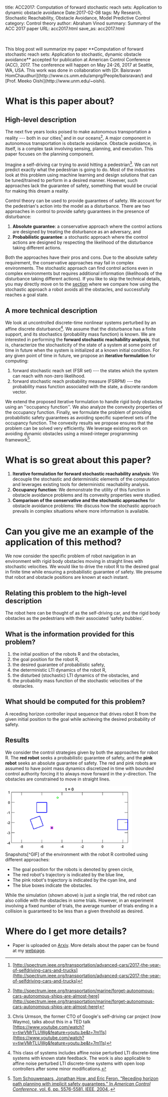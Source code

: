 title: ACC2017: Computation of forward stochastic reach sets: Application to dynamic obstacle avoidance
Date:2017-02-08
tags: My Research, Stochastic Reachability, Obstacle Avoidance, Model Predictive Control
category: Control theory
author: Abraham Vinod
summary: Summary of the ACC 2017 paper
URL: acc2017.html
save_as: acc2017.html

<br/>
<br/>
This blog post will summarize my paper **Computation of forward stochastic
reach sets: Application to stochastic, dynamic obstacle avoidance** accepted
for publication at American Control Conference (ACC), 2017. The conference will
    happen on May 24-26, 2017 at Seattle, WA, USA. This work was done in
    collaboration with [Dr. Baisravan
    HomChaudhuri](http://www.cs.unm.edu/amprg/People/baisravan/) and [Prof.
    Meeko Oishi](http://www.unm.edu/~oishi).

# What is this paper about?

## High-level description

The next five years looks poised to make autonomous transportation a reality
--- both in our cities[^selfdriving] and in our oceans[^selfship].  A major
component in autonomous transportation is obstacle avoidance. Obstacle
avoidance, in itself, is a complex task involving sensing, planning, and
execution. This paper focuses on the planning component.

Imagine a self-driving car trying to avoid
hitting a pedestrian[^Chris]. We can not predict exactly what the pedestrian is
going to do. Most of the industries look at this problem using machine learning
and design solutions that can be tuned/trained to perform in a desired manner.
However, such approaches lack the guarantee of safety, something that would be
crucial for making this dream a reality.

Control theory can be used to provide guarantees of safety. We account for the
pedestrian's action into the model as a disturbance. There are two approaches
in control to provide safety guarantees in the presence of disturbance:

1. **Absolute guarantee**: a conservative approach where the control
actions are designed by treating the disturbance as an adversary, and
1. **Probabilistic guarantee**: a stochastic approach where the control actions
are designed by respecting the likelihood of the disturbance taking different
actions.

Both the approaches have their pros and cons. Due to the absolute safety
requirement, the conservative approaches may fail in complex environments.  The
stochastic approach can find control actions even in complex environments but
requires additional information (likelihoods of the disturbance taking
different actions). If you like to skip the technical details, you may directly
move on to the [section](#application) where we compare how using the stochastic
approach a robot avoids all the obstacles, and successfully reaches a goal state.

## A more technical description

We look at uncontrolled discrete-time nonlinear systems perturbed by
an affine discrete disturbance[^systems]. We assume that the disturbance has a
finite support, and its stochastics (probability mass function) is known.  We
are interested in performing the **forward stochastic reachability analysis**,
that is, characterize the stochasticity of the state of a system at some point
of time in future when the system is initialized at a known initial condition.
For any given point of time in future, we propose an **iterative formulation**
for computing:

1. forward stochastic reach set (FSR set) --- the states which the system can
reach with non-zero likelihood.
1. forward stochastic reach probability measure  (FSRPM) --- the probability
mass function associated with the state, a discrete random vector.

We extend the proposed iterative formulation to handle rigid body obstacles
using an ''occupancy function''. We also analyze the convexity properties of
the occupancy function.  Finally, we formulate the problem of providing
probabilistic safety guarantees as avoiding specific superlevel sets of the
occupancy function. The convexity results we propose ensures that the problem
can be solved very efficiently. We leverage existing work on avoiding dynamic
obstacles using a mixed-integer programming framework[^IP].

# What is so great about this paper?

1. **Iterative formulation for forward stochastic reachability analysis**: We
decouple the stochastic and deterministic elements of the computation and
leverages existing tools for deterministic reachability analysis.
2. **Occupancy function**: We demonstrate the utility of this function in
obstacle avoidance problems and its convexity properties were studied.  
3. **Comparison of the conservative and the stochastic approaches** for
obstacle avoidance problems: We discuss how the stochastic approach prevails in
complex situations where more information is available.

<a name="application"></a>

# Can you give me an example of the application of this method?

We now consider the specific problem of robot navigation in an environment with
rigid body obstacles moving in straight lines with stochastic velocities. We
would like to drive the robot R to the desired goal in finite time while
ensuring a probabilistic guarantee of safety. We presume that robot and
obstacle positions are known at each instant.

## Relating this problem to the high-level description

The robot here can be thought of as the self-driving car, and the rigid body
obstacles as the pedestrians with their associated 'safety bubbles'.

## What is the information provided for this problem?

1. the initial position of the robots R and the obstacles,
1. the goal position for the robot R,
1. the desired guarantee of probabilistic safety,
1. the deterministic LTI dynamics of the robot R,
1. the disturbed (stochastic) LTI dynamics of the obstacles, and
1. the probability mass function of the stochastic velocities of the obstacles.

## What should be computed for this problem?
A receding horizon controller input sequence that drives robot R from the
given initial position to the goal while achieving the desired probability of
safety.

## Results

We consider the control strategies given by both the approaches for robot R.
The **red robot** seeks a probabilistic guarantee of safety, and the **pink
robot** seeks an absolute guarantee of safety.  The red and pink robots are
assumed to have point mass dynamics discretized in time with bounded control
authority forcing it to always move forward in the $y$-direction. The obstacles
are constrained to move in straight lines. 
<div class="container">
    <div class="col-md-4"></div>
    <div class="col-md-4" style="padding-left: 0px;  padding-right: 0px;">
        <img alt="A GIF should have appeared here." src="images/ACC2017.gif"
        class="img-responsive">
    </div>
</div>
Snapshots[^GIF] of the environment with the robot R controlled using different
approaches: 

* The goal position for the robots is denoted by green circle,
* The red robot's trajectory is indicated by the blue line, 
* The pink robot's trajectory is indicated by the cyan line, and
* The blue boxes indicate the obstacles.

While the simulation (shown above) is just a single trial, the red robot can
also collide with the obstacles in some trials.  However, in an experiment
involving a fixed number of trials, the average number of trials ending in a
collision is guaranteed to be less than a given threshold as desired.

# Where do I get more details?
* Paper is uploaded on [Arxiv](https://arxiv.org/abs/1610.03472v1).  More details about the paper can be found at my [webpage](http://unm.edu/~abyvinod).
<!--* MATLAB code for generating these figures can be downloaded from
[here](http://unm.edu/~abyvinod/files/HSCC2017.zip).-->

[^selfdriving]: [http://spectrum.ieee.org/transportation/advanced-cars/2017-the-year-of-selfdriving-cars-and-trucks](http://spectrum.ieee.org/transportation/advanced-cars/2017-the-year-of-selfdriving-cars-and-trucks)
[^selfship]: [http://spectrum.ieee.org/transportation/marine/forget-autonomous-cars-autonomous-ships-are-almost-here](http://spectrum.ieee.org/transportation/marine/forget-autonomous-cars-autonomous-ships-are-almost-here)
[^Chris]: Chris Urmson, the former CTO of Google's self-driving car project
(now Waymo), talks about this in a TED talk
[https://www.youtube.com/watch?v=tiwVMrTLUWg&feature=youtu.be&t=7m11s](https://www.youtube.com/watch?v=tiwVMrTLUWg&feature=youtu.be&t=7m11s)
[^systems]: This class of systems includes affine noise perturbed LTI
discrete-time systems with known state feedback. The work is also applicable to
affine noise perturbed LTI discrete-time systems with open loop controllers
after some minor modifications.
[^dist]: The disturbance is assumed to be an IID random process, but we can
relax the identical assumption if needed.
[^IP]: [Tom Schouwenaars, Jonathan How, and Eric Feron. "Receding horizon path planning with implicit safety guarantees." In *American Control Conference*, vol. 6, pp. 5576-5581. IEEE, 2004.](http://ieeexplore.ieee.org/abstract/document/1384742/).
[^GIF]: The GIFs were created using [http://gifcreator.me/](http://gifcreator.me/) and [http://resizeimage.net/](http://resizeimage.net/).
